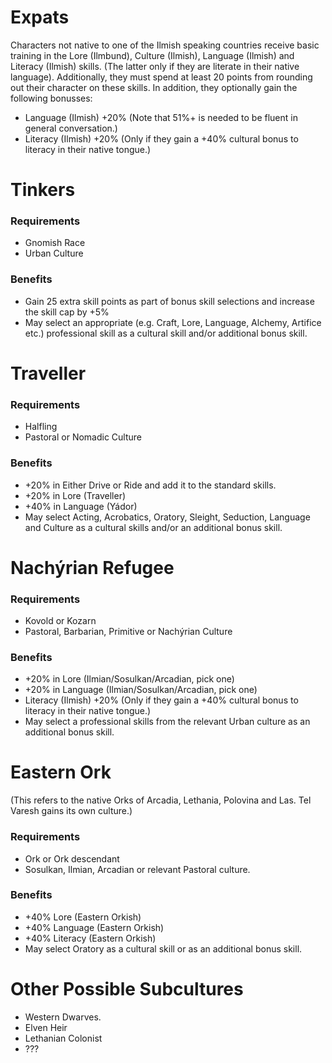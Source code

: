 # Expats
Characters not native to one of the Ilmish speaking countries receive basic training in the Lore (Ilmbund), Culture (Ilmish), Language (Ilmish) and Literacy (Ilmish) skills. (The latter only if they are literate in their native language). Additionally, they must spend at least 20 points from rounding out their character on these skills. 
In addition, they optionally gain the following bonusses:
- Language (Ilmish) +20% (Note that 51%+ is needed to be fluent in general conversation.)
- Literacy (Ilmish) +20% (Only if they gain a +40% cultural bonus to literacy in their native tongue.)

# Tinkers

### Requirements
- Gnomish Race
- Urban Culture

### Benefits
- Gain 25 extra skill points as part of bonus skill selections and increase the skill cap by +5%
- May select an appropriate (e.g. Craft, Lore, Language, Alchemy, Artifice etc.) professional skill as a cultural skill and/or additional bonus skill.

# Traveller 

### Requirements
- Halfling
- Pastoral or Nomadic Culture

### Benefits
- +20% in Either Drive or Ride and add it to the standard skills. 
- +20% in Lore (Traveller)
- +40% in Language (Yádor)
- May select Acting, Acrobatics, Oratory, Sleight, Seduction, Language and Culture as a cultural skills and/or an additional bonus skill.

# Nachýrian Refugee 

### Requirements
- Kovold or Kozarn
- Pastoral, Barbarian, Primitive or Nachýrian Culture

### Benefits
- +20% in Lore (Ilmian/Sosulkan/Arcadian, pick one)
- +20% in Language (Ilmian/Sosulkan/Arcadian, pick one)
- Literacy (Ilmish) +20% (Only if they gain a +40% cultural bonus to literacy in their native tongue.)
- May select a professional skills from the relevant Urban culture as an additional bonus skill.

# Eastern Ork 
(This refers to the native Orks of Arcadia, Lethania, Polovina and Las. Tel Varesh gains its own culture.)

### Requirements 
- Ork or Ork descendant 
- Sosulkan, Ilmian, Arcadian or relevant Pastoral culture.

### Benefits 
- +40% Lore (Eastern Orkish)
- +40% Language (Eastern Orkish)
- +40% Literacy (Eastern Orkish)
- May select Oratory as a cultural skill or as an additional bonus skill.

# Other Possible Subcultures
- Western Dwarves.
- Elven Heir
- Lethanian Colonist
- ???